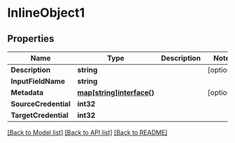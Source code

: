 # InlineObject1

## Properties

Name | Type | Description | Notes
------------ | ------------- | ------------- | -------------
**Description** | **string** |  | [optional] 
**InputFieldName** | **string** |  | 
**Metadata** | [**map[string]interface{}**](.md) |  | [optional] 
**SourceCredential** | **int32** |  | 
**TargetCredential** | **int32** |  | 

[[Back to Model list]](../README.md#documentation-for-models) [[Back to API list]](../README.md#documentation-for-api-endpoints) [[Back to README]](../README.md)


